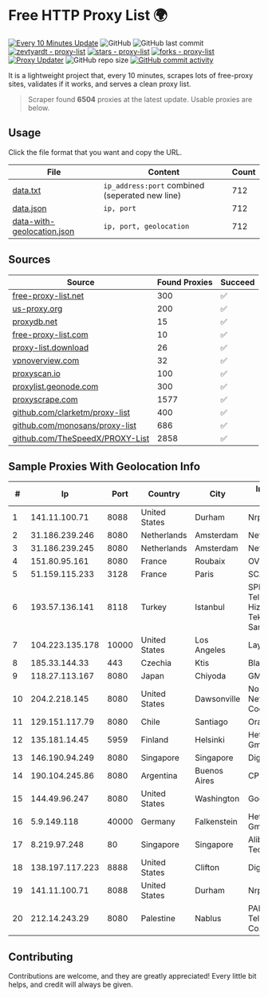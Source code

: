 
# Free HTTP Proxy List 🌍

[![Every 10 Minutes Update](https://github.com/mertguvencli/http-proxy-list/actions/workflows/main.yml/badge.svg?branch=main)](https://github.com/mertguvencli/http-proxy-list/actions/workflows/main.yml)
![GitHub](https://img.shields.io/github/license/mertguvencli/http-proxy-list)
![GitHub last commit](https://img.shields.io/github/last-commit/mertguvencli/http-proxy-list)
[![zevtyardt - proxy-list](https://img.shields.io/static/v1?label=zevtyardt&message=proxy-list&color=blue&logo=github)](https://github.com/zevtyardt/proxy-list "Go to GitHub repo")
[![stars - proxy-list](https://img.shields.io/github/stars/zevtyardt/proxy-list?style=social)](https://github.com/zevtyardt/proxy-list)
[![forks - proxy-list](https://img.shields.io/github/forks/zevtyardt/proxy-list?style=social)](https://github.com/zevtyardt/proxy-list)
[![Proxy Updater](https://github.com/zevtyardt/proxy-list/workflows/Proxy%20Updater/badge.svg)](https://github.com/zevtyardt/proxy-list/actions?query=workflow:"Proxy+Updater")
![GitHub repo size](https://img.shields.io/github/repo-size/zevtyardt/proxy-list)
[![GitHub commit activity](https://img.shields.io/github/commit-activity/m/zevtyardt/proxy-list?logo=commits)](https://github.com/zevtyardt/proxy-list/commits/main)

It is a lightweight project that, every 10 minutes, scrapes lots of free-proxy sites, validates if it works, and serves a clean proxy list.

> Scraper found **6504** proxies at the latest update. Usable proxies are below.

## Usage

Click the file format that you want and copy the URL.

|File|Content|Count|
|----|-------|-----|
|[data.txt](https://raw.githubusercontent.com/mertguvencli/http-proxy-list/main/proxy-list/data.txt)|`ip_address:port` combined (seperated new line)|712|
|[data.json](https://raw.githubusercontent.com/mertguvencli/http-proxy-list/main/proxy-list/data.json)|`ip, port`|712|
|[data-with-geolocation.json](https://raw.githubusercontent.com/mertguvencli/http-proxy-list/main/proxy-list/data-with-geolocation.json)|`ip, port, geolocation`|712|

## Sources

|Source|Found Proxies|Succeed|
|------|-------------|-------|
|[free-proxy-list.net](https://free-proxy-list.net)|300|✅|
|[us-proxy.org](https://www.us-proxy.org)|200|✅|
|[proxydb.net](http://proxydb.net)|15|✅|
|[free-proxy-list.com](https://free-proxy-list.com/?page=&port=&type%5B%5D=http&type%5B%5D=https&up_time=0&search=Search)|10|✅|
|[proxy-list.download](https://www.proxy-list.download/HTTP)|26|✅|
|[vpnoverview.com](https://vpnoverview.com/privacy/anonymous-browsing/free-proxy-servers)|32|✅|
|[proxyscan.io](https://www.proxyscan.io)|100|✅|
|[proxylist.geonode.com](https://proxylist.geonode.com/api/proxy-list?limit=300&page=1&sort_by=lastChecked&sort_type=desc&protocols=http,https)|300|✅|
|[proxyscrape.com](https://api.proxyscrape.com/v2/?request=displayproxies&protocol=http&timeout=10000&country=all&ssl=all&anonymity=all)|1577|✅|
|[github.com/clarketm/proxy-list](https://raw.githubusercontent.com/clarketm/proxy-list/master/proxy-list-raw.txt)|400|✅|
|[github.com/monosans/proxy-list](https://raw.githubusercontent.com/monosans/proxy-list/main/proxies/http.txt)|686|✅|
|[github.com/TheSpeedX/PROXY-List](https://raw.githubusercontent.com/TheSpeedX/PROXY-List/master/http.txt)|2858|✅|


## Sample Proxies With Geolocation Info

|#|Ip|Port|Country|City|Internet Service Provider|
|-|--|----|-------|----|-------------------------|
|1|141.11.100.71|8088|United States|Durham|Nrp Network LLC|
|2|31.186.239.246|8080|Netherlands|Amsterdam|NetSkope Inc|
|3|31.186.239.245|8080|Netherlands|Amsterdam|NetSkope Inc|
|4|151.80.95.161|8080|France|Roubaix|OVH SAS|
|5|51.159.115.233|3128|France|Paris|SCALEWAY|
|6|193.57.136.141|8118|Turkey|Istanbul|SPDNet Telekomunikasyon Hizmetleri Bilgi Teknolojileri Taahhut Sanayi Ve Ticare|
|7|104.223.135.178|10000|United States|Los Angeles|LayerHost|
|8|185.33.144.33|443|Czechia|Ktis|BlazeArts Kft|
|9|118.27.113.167|8080|Japan|Chiyoda|GMO Internet, Inc.|
|10|204.2.218.145|8080|United States|Dawsonville|North Georgia Network Cooperative, Inc.|
|11|129.151.117.79|8080|Chile|Santiago|Oracle Corporation|
|12|135.181.14.45|5959|Finland|Helsinki|Hetzner Online GmbH|
|13|146.190.94.249|8080|Singapore|Singapore|DigitalOcean, LLC|
|14|190.104.245.86|8080|Argentina|Buenos Aires|CPS|
|15|144.49.96.247|8080|United States|Washington|Google LLC|
|16|5.9.149.118|40000|Germany|Falkenstein|Hetzner Online GmbH|
|17|8.219.97.248|80|Singapore|Singapore|Alibaba (US) Technology Co., Ltd.|
|18|138.197.117.223|8888|United States|Clifton|DigitalOcean, LLC|
|19|141.11.100.71|8088|United States|Durham|Nrp Network LLC|
|20|212.14.243.29|8080|Palestine|Nablus|PALTEL (Palestine Telecommunications Co.).|



## Contributing

Contributions are welcome, and they are greatly appreciated! Every
little bit helps, and credit will always be given.

